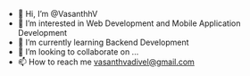 - 👋 Hi, I’m @VasanthhV
- 👀 I’m interested in Web Development and Mobile Application Development
- 🌱 I’m currently learning Backend Development 
- 💞️ I’m looking to collaborate on ...
- 📫 How to reach me vasanthvadivel@gmail.com

<!---
VasanthhV/VasanthhV is a ✨ special ✨ repository because its `README.md` (this file) appears on your GitHub profile.
You can click the Preview link to take a look at your changes.
--->
